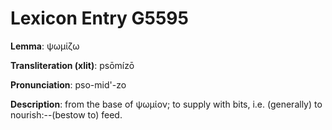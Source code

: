# Lexicon Entry G5595

**Lemma**: ψωμίζω

**Transliteration (xlit)**: psōmízō

**Pronunciation**: pso-mid'-zo

**Description**:
from the base of ψωμίον; to supply with bits, i.e. (generally) to nourish:--(bestow to) feed.
